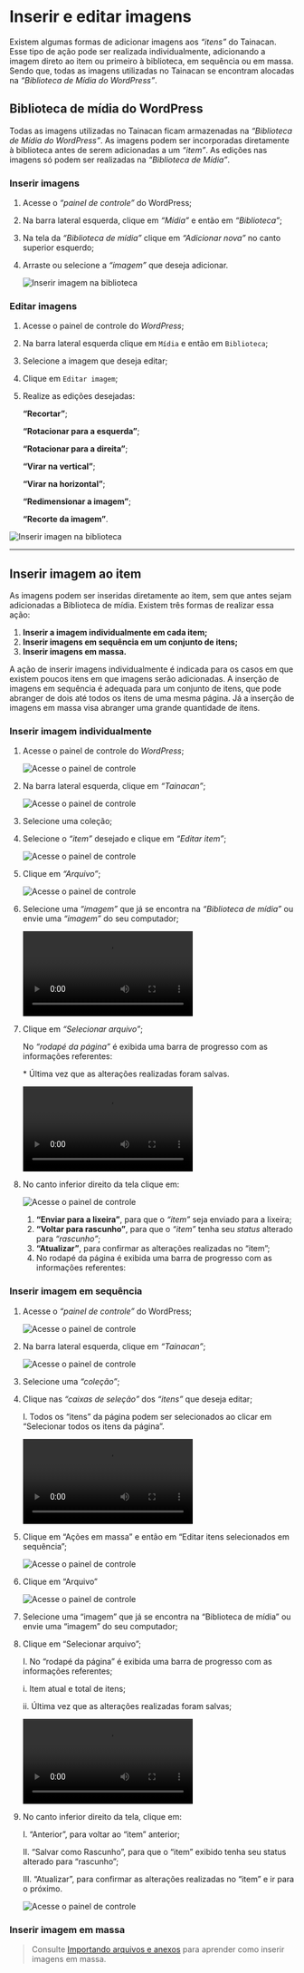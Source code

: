 # Inserir e editar imagens

Existem algumas formas de adicionar imagens aos _“itens”_ do Tainacan. Esse tipo de ação pode ser realizada individualmente, adicionando a imagem direto ao item ou primeiro à biblioteca, em sequência ou em massa. Sendo que, todas as imagens utilizadas no Tainacan se encontram alocadas na _“Biblioteca de Mídia do WordPress”_.

## Biblioteca de mídia do WordPress

Todas as imagens utilizadas no Tainacan ficam armazenadas na _“Biblioteca de Mídia do WordPress”_. As imagens podem ser incorporadas diretamente à biblioteca antes de serem adicionadas a um _“item”_. As edições nas imagens só podem ser realizadas na _“Biblioteca de Mídia”_.

### Inserir imagens

1. Acesse o _“painel de controle”_ do WordPress;

2. Na barra lateral esquerda, clique em _“Mídia”_ e então em _“Biblioteca”_;

3. Na tela da _“Biblioteca de mídia”_ clique em _“Adicionar nova”_ no canto superior esquerdo;

4. Arraste ou selecione a _“imagem”_ que deseja adicionar.

   ![Inserir imagem na biblioteca](_assets/gifs/inserindo-imagens-biblioteca.gif)

### Editar imagens

1. Acesse o painel de controle do _WordPress_;

2. Na barra lateral esquerda clique em `Mídia` e então em `Biblioteca`;

3. Selecione a imagem que deseja editar;

4. Clique em `Editar imagem`;

5. Realize as edições desejadas:

   **“Recortar”**;

   **“Rotacionar para a esquerda”**;

   **“Rotacionar para a direita”**;

   **“Virar na vertical”**;

   **“Virar na horizontal”**;

   **“Redimensionar a imagem”**;

   **“Recorte da imagem”**.

![Inserir imagen na biblioteca](_assets/gifs/editando-imagens-biblioteca.gif)

---

## Inserir imagem ao item

As imagens podem ser inseridas diretamente ao item, sem que antes sejam adicionadas a Biblioteca de mídia. Existem três formas de realizar essa ação:

1. **Inserir a imagem individualmente em cada item;**
2. **Inserir imagens em sequência em um conjunto de itens;**
3. **Inserir imagens em massa.**

A ação de inserir imagens individualmente é indicada para os casos em que existem poucos itens em que imagens serão adicionadas. A inserção de imagens em sequência é adequada para um conjunto de itens, que pode abranger de dois até todos os itens de uma mesma página. Já a inserção de imagens em massa visa abranger uma grande quantidade de itens.

### Inserir imagem individualmente

1. Acesse o painel de controle do _WordPress_;

   ![Acesse o painel de controle](_assets\images\050.png)

2. Na barra lateral esquerda, clique em _“Tainacan”_;

   ![Acesse o painel de controle](_assets\images\051.png)

3. Selecione uma coleção;

4. Selecione o _“item”_ desejado e clique em _“Editar item”_;

   ![Acesse o painel de controle](_assets\images\selecione_a_imagem.png)

5. Clique em _“Arquivo”_;

   ![Acesse o painel de controle](_assets\images\138.png)

6. Selecione uma _“imagem”_ que já se encontra na _“Biblioteca de mídia”_ ou envie uma _“imagem”_ do seu computador;

   ![Acesse o painel de controle](_assets\gifs.mp4)

7. Clique em _“Selecionar arquivo”_;

   No _“rodapé da página”_ é exibida uma barra de progresso com as informações referentes:

   \* Última vez que as alterações realizadas foram salvas.

   ![Acesse o painel de controle](_assets\gifs.mp4)

8. No canto inferior direito da tela clique em:

   ![Acesse o painel de controle](_assets\images\141.png)

   1. **“Enviar para a lixeira”**, para que o _“item”_ seja enviado para a lixeira;
   2. **“Voltar para rascunho”**, para que o _“item”_ tenha seu _status_ alterado para _“rascunho”_;
   3. **“Atualizar”**, para confirmar as alterações realizadas no “item”;
   4. No rodapé da página é exibida uma barra de progresso com as informações referentes:

### Inserir imagem em sequência

1. Acesse o _“painel de controle”_ do WordPress;

   ![Acesse o painel de controle](_assets\images\050.png)

2. Na barra lateral esquerda, clique em _“Tainacan”_;

   ![Acesse o painel de controle](_assets\images\051.png)

3. Selecione uma _“coleção”_;

4. Clique nas _“caixas de seleção”_ dos _“itens”_ que deseja editar;

   I. Todos os “itens” da página podem ser selecionados ao clicar em “Selecionar todos os itens da página”.

   ![Acesse o painel de controle](_assets\gifs\142.mp4)

5. Clique em “Ações em massa” e então em “Editar itens selecionados em sequência”;

   ![Acesse o painel de controle](_assets\images\143.png)

6. Clique em “Arquivo”

   ![Acesse o painel de controle](_assets\images\138.png)

7. Selecione uma “imagem” que já se encontra na “Biblioteca de mídia” ou envie uma “imagem” do seu computador;

8. Clique em “Selecionar arquivo”;

   I. No “rodapé da página” é exibida uma barra de progresso com as informações referentes;

   i. Item atual e total de itens;

   ii. Última vez que as alterações realizadas foram salvas;

   ![Acesse o painel de controle](_assets\gifs\139.mp4)

9. No canto inferior direito da tela, clique em:

   I. “Anterior”, para voltar ao “item” anterior;

   II. “Salvar como Rascunho”, para que o “item” exibido tenha seu status alterado para “rascunho”;

   III. “Atualizar”, para confirmar as alterações realizadas no “item” e ir para o próximo.

   ![Acesse o painel de controle](_assets\images\144.png)

### Inserir imagem em massa

> Consulte [Importando arquivos e anexos](/pt-br/importers#importar-arquivos-e-anexos) para aprender como inserir imagens em massa.
